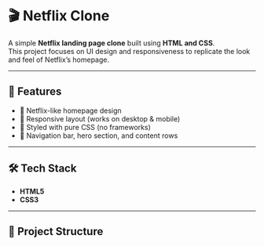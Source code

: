 # 🎬 Netflix Clone

A simple **Netflix landing page clone** built using **HTML and CSS**.  
This project focuses on UI design and responsiveness to replicate the look and feel of Netflix’s homepage.

---

## 🚀 Features

- 🎥 Netflix-like homepage design  
- 📱 Responsive layout (works on desktop & mobile)  
- 🎨 Styled with pure CSS (no frameworks)  
- 🔗 Navigation bar, hero section, and content rows  

---

## 🛠️ Tech Stack

- **HTML5**  
- **CSS3**  

---

## 📂 Project Structure

